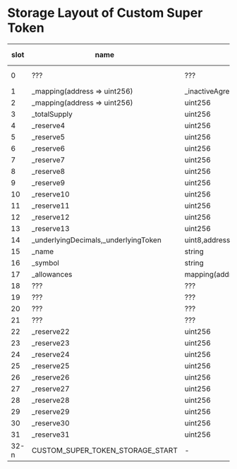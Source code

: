 # Storage Layout of Custom Super Token

| slot | name                                   | type                                        | contract declaration | comment     |
| ---- | -------------------------------------- | ------------------------------------------- | -------------------- | ----------- |
| 0    | ???                                    | ???                                         | SuperfluidToken.sol  | always 0x01 |
| 1    | \_mapping(address => uint256)          | \_inactiveAgreementBitmap                   | SuperfluidToken.sol  | -           |
| 2    | \_mapping(address => uint256)          | uint256                                     | SuperfluidToken.sol  | -           |
| 3    | \_totalSupply                          | uint256                                     | SuperfluidToken.sol  | -           |
| 4    | \_reserve4                             | uint256                                     | SuperfluidToken.sol  | -           |
| 5    | \_reserve5                             | uint256                                     | SuperfluidToken.sol  | -           |
| 6    | \_reserve6                             | uint256                                     | SuperfluidToken.sol  | -           |
| 7    | \_reserve7                             | uint256                                     | SuperfluidToken.sol  | -           |
| 8    | \_reserve8                             | uint256                                     | SuperfluidToken.sol  | -           |
| 9    | \_reserve9                             | uint256                                     | SuperfluidToken.sol  | -           |
| 10   | \_reserve10                            | uint256                                     | SuperfluidToken.sol  | -           |
| 11   | \_reserve11                            | uint256                                     | SuperfluidToken.sol  | -           |
| 12   | \_reserve12                            | uint256                                     | SuperfluidToken.sol  | -           |
| 13   | \_reserve13                            | uint256                                     | SuperfluidToken.sol  | -           |
| 14   | \_underlyingDecimals,\_underlyingToken | uint8,address                               | SuperToken.sol       | packed      |
| 15   | \_name                                 | string                                      | SuperToken.sol       | -           |
| 16   | \_symbol                               | string                                      | SuperToken.sol       | -           |
| 17   | \_allowances                           | mapping(address=>mapping(address=>uint256)) | SuperToken.sol       | -           |
| 18   | ???                                    | ???                                         | SuperToken.sol       | -           |
| 19   | ???                                    | ???                                         | SuperToken.sol       | -           |
| 20   | ???                                    | ???                                         | SuperToken.sol       | -           |
| 21   | ???                                    | ???                                         | SuperToken.sol       | -           |
| 22   | \_reserve22                            | uint256                                     | SuperToken.sol       | -           |
| 23   | \_reserve23                            | uint256                                     | SuperToken.sol       | -           |
| 24   | \_reserve24                            | uint256                                     | SuperToken.sol       | -           |
| 25   | \_reserve25                            | uint256                                     | SuperToken.sol       | -           |
| 26   | \_reserve26                            | uint256                                     | SuperToken.sol       | -           |
| 27   | \_reserve27                            | uint256                                     | SuperToken.sol       | -           |
| 28   | \_reserve28                            | uint256                                     | SuperToken.sol       | -           |
| 29   | \_reserve29                            | uint256                                     | SuperToken.sol       | -           |
| 30   | \_reserve30                            | uint256                                     | SuperToken.sol       | -           |
| 31   | \_reserve31                            | uint256                                     | SuperToken.sol       | -           |
| 32-n | CUSTOM_SUPER_TOKEN_STORAGE_START       | -                                           | -                    | -           |
